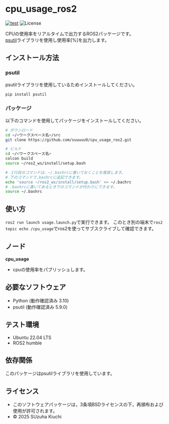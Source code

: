 # cpu_usage_ros2
[![test](https://github.com/suuuuu9/cpu_usage_ros2/actions/workflows/test.yml/badge.svg)](https://github.com/suuuuu9/cpu_usage_ros2/actions/workflows/test.yml)
![License](https://img.shields.io/github/license/suuuuu9/Data-Analytics)

CPUの使用率をリアルタイムで出力するROS2パッケージです。  
[psutil](https://psutil.readthedocs.io/en/latest/)ライブラリを使用し使用率[%]を出力します。

## インストール方法
### psutil
psutilライブラリを使用しているためインストールしてください。
```bash
pip install psutil
```
### パッケージ
以下のコマンドを使用してパッケージをインストールしてください。
```bash
# ダウンロード
cd ~/<ワークスペース名>/src
git clone https://github.com/suuuuu9/cpu_usage_ros2.git

# ビルド
cd ~/<ワークスペース名>
colcon build
source ~/ros2_ws/install/setup.bash

# ３行目のコマンドは、~/.bashrcに書いておくことを推奨します。   
# 下のコマンドで.bashrcに追記できます。  
echo 'source ~/ros2_ws/install/setup.bash' >> ~/.bachrc
# .bashrcに書いてあるとき下のコマンドが代わりにできます。
source ~/.bashrc
```

## 使い方
```ros2 run launch usage.launch.py```で実行できます。
このとき別の端末で```ros2 topic echo /cpu_usage```でros2を使ってサブスクライブして確認できます。

## ノード
**cpu_usage**  
- cpuの使用率をパブリッシュします。

## 必要なソフトウェア
- Python (動作確認済み 3.10)
- psutil (動作確認済み 5.9.0)

## テスト環境
- Ubuntu 22.04 LTS
- ROS2 humble

## 依存関係
このパッケージはpsutilライブラリを使用しています。

## ライセンス
- このソフトウェアパッケージは，3条項BSDライセンスの下，再頒布および使用が許可されます。
- © 2025 SUzuha Kiuchi
